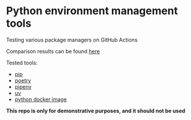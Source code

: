 Python environment management tools
========

Testing various package managers on GitHub Actions

Comparison results can be found [here](https://github.com/mwidera/python-packaging/actions/workflows/compare.yaml)

Tested tools:
- [pip](https://pip.pypa.io/en/stable/)
- [poetry](https://python-poetry.org/docs/)
- [pipenv](https://pipenv.pypa.io/en/latest/)
- [uv](https://docs.astral.sh/uv/)
- [python docker image](https://www.docker.com/blog/how-to-dockerize-your-python-applications/)

**This repo is only for demonstrative purposes, and it should not be used**
